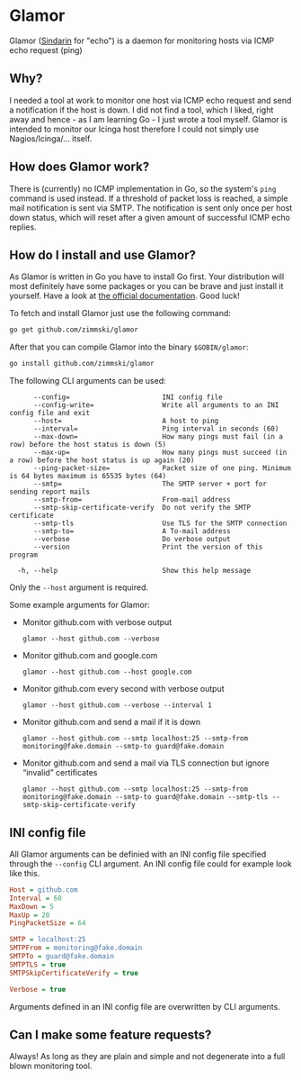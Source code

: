 # Glamor

Glamor ([Sindarin](https://en.wikipedia.org/wiki/Sindarin) for "echo") is a daemon for monitoring hosts via ICMP echo request (ping)

## Why?

I needed a tool at work to monitor one host via ICMP echo request and send a notification if the host is down. I did not find a tool, which I liked, right away and hence - as I am learning Go - I just wrote a tool myself. Glamor is intended to monitor our Icinga host therefore I could not simply use Nagios/Icinga/... itself.

## How does Glamor work?

There is (currently) no ICMP implementation in Go, so the system's <code>ping</code> command is used instead. If a threshold of packet loss is reached, a simple mail notification is sent via SMTP. The notification is sent only once per host down status, which will reset after a given amount of successful ICMP echo replies.

## How do I install and use Glamor?

As Glamor is written in Go you have to install Go first. Your distribution will most definitely have some packages or you can be brave and just install it yourself. Have a look at [the official documentation](http://golang.org/doc/install). Good luck!

To fetch and install Glamor just use the following command:

```bash
go get github.com/zimmski/glamor
```

After that you can compile Glamor into the binary <code>$GOBIN/glamor</code>:

```bash
go install github.com/zimmski/glamor
```

The following CLI arguments can be used:

```
      --config=                       INI config file
      --config-write=                 Write all arguments to an INI config file and exit
      --host=                         A host to ping
      --interval=                     Ping interval in seconds (60)
      --max-down=                     How many pings must fail (in a row) before the host status is down (5)
      --max-up=                       How many pings must succeed (in a row) before the host status is up again (20)
      --ping-packet-size=             Packet size of one ping. Minimum is 64 bytes maximum is 65535 bytes (64)
      --smtp=                         The SMTP server + port for sending report mails
      --smtp-from=                    From-mail address
      --smtp-skip-certificate-verify  Do not verify the SMTP certificate
      --smtp-tls                      Use TLS for the SMTP connection
      --smtp-to=                      A To-mail address
      --verbose                       Do verbose output
      --version                       Print the version of this program

  -h, --help                          Show this help message
```

Only the <code>--host</code> argument is required.

Some example arguments for Glamor:

* Monitor github.com with verbose output
  <pre><code>glamor --host github.com --verbose</code></pre>

* Monitor github.com and google.com
  <pre><code>glamor --host github.com --host google.com</code></pre>

* Monitor github.com every second with verbose output
  <pre><code>glamor --host github.com --verbose --interval 1</code></pre>

* Monitor github.com and send a mail if it is down
  <pre><code>glamor --host github.com --smtp localhost:25 --smtp-from monitoring@fake.domain --smtp-to guard@fake.domain</code></pre>

* Monitor github.com and send a mail via TLS connection but ignore “invalid” certificates
  <pre><code>glamor --host github.com --smtp localhost:25 --smtp-from monitoring@fake.domain --smtp-to guard@fake.domain --smtp-tls --smtp-skip-certificate-verify</code></pre>

## INI config file

All Glamor arguments can be definied with an INI config file specified through the <code>--config</code> CLI argument. An INI config file could for example look like this.

```ini
Host = github.com
Interval = 60
MaxDown = 5
MaxUp = 20
PingPacketSize = 64

SMTP = localhost:25
SMTPFrom = monitoring@fake.domain
SMTPTo = guard@fake.domain
SMTPTLS = true
SMTPSkipCertificateVerify = true

Verbose = true
```

Arguments defined in an INI config file are overwritten by CLI arguments.

## Can I make some feature requests?

Always! As long as they are plain and simple and not degenerate into a full blown monitoring tool.

